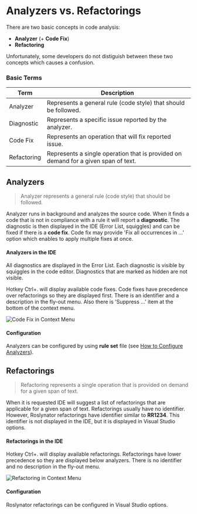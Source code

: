 ﻿# Analyzers vs. Refactorings

There are two basic concepts in code analysis:

* **Analyzer** (+ **Code Fix**)
* **Refactoring**

Unfortunately, some developers do not distiguish between these two concepts which causes a confusion.

### Basic Terms

Term | Description
--- | ---
Analyzer | Represents a general rule (code style) that should be followed.
Diagnostic | Represents a specific issue reported by the analyzer.
Code Fix | Represents an operation that will fix reported issue.
Refactoring | Represents a single operation that is provided on demand for a given span of text.

## Analyzers

> Analyzer represents a general rule (code style) that should be followed.

Analyzer runs in background and analyzes the source code. When it finds a code that is not in compliance with a rule it will report a **diagnostic**. The diagnostic is then displayed in the IDE (Error List, squiggles) and can be fixed if there is a **code fix**. Code fix may provide 'Fix all occurrences in ...' option which enables to apply multiple fixes at once.

#### Analyzers in the IDE

All diagnostics are displayed in the Error List. Each diagnostic is visible by squiggles in the code editor. Diagnostics that are marked as hidden are not visible.

Hotkey Ctrl+. will display available code fixes. Code fixes have precedence over refactorings so they are displayed first. There is an identifier and a description in the fly-out menu. Also there is 'Suppress ...' item at the bottom of the context menu.

![Code Fix in Context Menu](/images/CodeFixInContextMenu.png)

#### Configuration

Analyzers can be configured by using **rule set** file (see [How to Configure Analyzers](http://github.com/JosefPihrt/Roslynator/blob/master/docs/HowToConfigureAnalyzers.md)).

## Refactorings

> Refactoring represents a single operation that is provided on demand for a given span of text.

When it is requested IDE will suggest a list of refactorings that are applicable for a given span of text. Refactorings usually have no identifier. However, Roslynator refactorings have identifier similar to **RR1234**. This identifier is not displayed in the IDE, but it is displayed in Visual Studio options.

#### Refactorings in the IDE

Hotkey Ctrl+. will display available refactorings. Refactorings have lower precedence so they are displayed below analyzers. There is no identifier and no description in the fly-out menu.

![Refactoring in Context Menu](/images/RefactoringInContextMenu.png)

#### Configuration

Roslynator refactorings can be configured in Visual Studio options.
